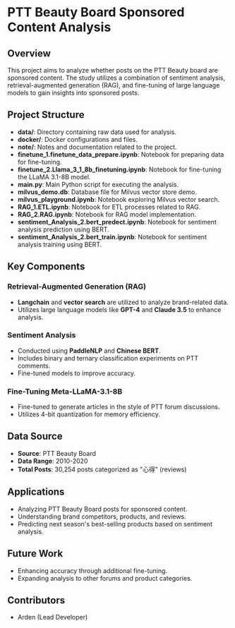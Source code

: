 # PTT Beauty Board Sponsored Content Analysis

## Overview

This project aims to analyze whether posts on the PTT Beauty board are sponsored content. The study utilizes a combination of sentiment analysis, retrieval-augmented generation (RAG), and fine-tuning of large language models to gain insights into sponsored posts.

## Project Structure

- **data/**: Directory containing raw data used for analysis.
- **docker/**: Docker configurations and files.
- **note/**: Notes and documentation related to the project.
- **finetune_1.finetune_data_prepare.ipynb**: Notebook for preparing data for fine-tuning.
- **finetune_2.Llama_3_1_8b_finetuning.ipynb**: Notebook for fine-tuning the LLaMA 3.1-8B model.
- **main.py**: Main Python script for executing the analysis.
- **milvus_demo.db**: Database file for Milvus vector store demo.
- **milvus_playground.ipynb**: Notebook exploring Milvus vector search.
- **RAG_1.ETL.ipynb**: Notebook for ETL processes related to RAG.
- **RAG_2.RAG.ipynb**: Notebook for RAG model implementation.
- **sentiment_Analysis_2.bert_predect.ipynb**: Notebook for sentiment analysis prediction using BERT.
- **sentiment_Analysis_2.bert_train.ipynb**: Notebook for sentiment analysis training using BERT.

## Key Components

### Retrieval-Augmented Generation (RAG)
- **Langchain** and **vector search** are utilized to analyze brand-related data.
- Utilizes large language models like **GPT-4** and **Claude 3.5** to enhance analysis.

### Sentiment Analysis
- Conducted using **PaddleNLP** and **Chinese BERT**.
- Includes binary and ternary classification experiments on PTT comments.
- Fine-tuned models to improve accuracy.

### Fine-Tuning Meta-LLaMA-3.1-8B
- Fine-tuned to generate articles in the style of PTT forum discussions.
- Utilizes 4-bit quantization for memory efficiency.

## Data Source
- **Source**: PTT Beauty Board
- **Data Range**: 2010-2020
- **Total Posts**: 30,254 posts categorized as "心得" (reviews)

## Applications
- Analyzing PTT Beauty Board posts for sponsored content.
- Understanding brand competitors, products, and reviews.
- Predicting next season's best-selling products based on sentiment analysis.

## Future Work
- Enhancing accuracy through additional fine-tuning.
- Expanding analysis to other forums and product categories.

## Contributors
- Arden (Lead Developer)

